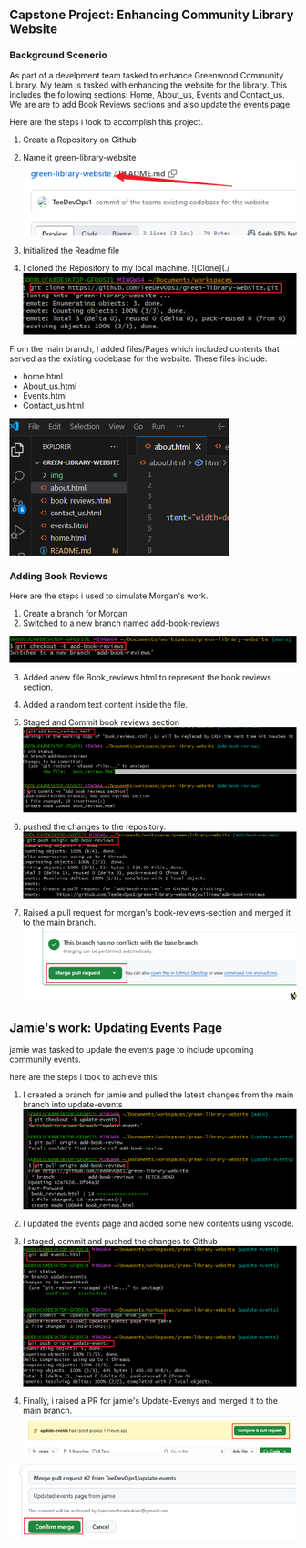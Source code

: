 
## Capstone Project: Enhancing Community Library Website

### Background Scenerio
As part of a develpment team tasked to enhance  Greenwood Community Library. My team is tasked with enhancing the website for the library. This includes the following sections: Home, About_us, Events and Contact_us. 
We are are to add Book Reviews sections and also update the events page.

Here are the steps i took to accomplish this project.

1. Create a Repository on Github
2. Name it green-library-website
![GitRepo](./img/1.%20create%20green%20lib%20repo.png)

3. Initialized the Readme file 
4. I cloned the Repository to my local machine.
![Clone](./![](./img/2.clone%20local%20machine.png)



From the main branch, I added files/Pages which included contents that served as the existing codebase for the website.
These files include: 
* home.html
* About_us.html
* Events.html
* Contact_us.html

![added pages](./img/3.vscode.png)



### Adding Book Reviews
Here are the steps i used to simulate Morgan's work.
1. Create a branch for Morgan
2. Switched to a new branch named add-book-reviews

![Create_branch](./img/4.add_book-review.png)

3. Added anew file Book_reviews.html to represent the book reviews section.
4. Added a random text content inside the file.

5. Staged and Commit book reviews section
![add_commit](./img/5.add_commit%20book%20reviews.png) 

6. pushed the changes to the repository.
![Push_reviews](./img/6.push%20reviews.png)

7. Raised a pull request for morgan's book-reviews-section and merged it to the main branch.
![](./img/merge%20morgan%20pull.png)




## Jamie's work: Updating Events Page
jamie was tasked to update the events page to include upcoming community events.

here are the steps i took to achieve this:
1. I created a branch for jamie and pulled the latest changes from the main branch into update-events
![Create branch and pull request](./img/7.create_pull.png)

2. I updated the events page and added some new contents using vscode.
3. I staged, commit and pushed the changes to Github
![Add_commit_push](./img/8.add_commit_push.png)

4. Finally, i raised a PR for jamie's Update-Evenys and merged it to the main branch.
![Pull_request_jamie](./img/pull%20request%20for%20jamie.png)

![Merge_jamie](./img/merge%20jamie%20update%20to%20main.png)